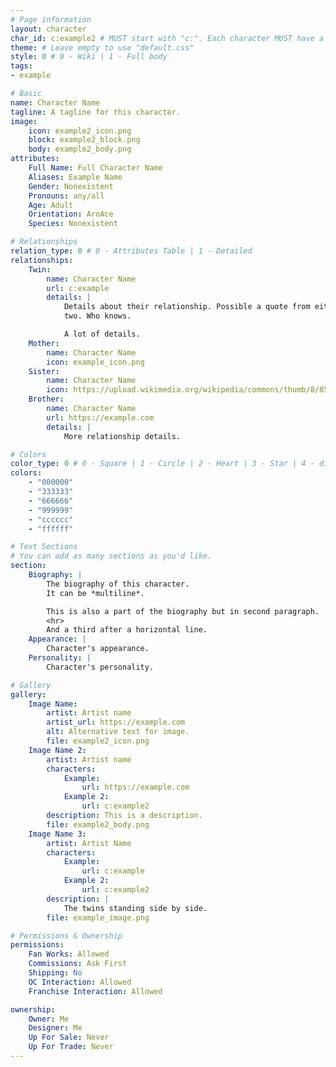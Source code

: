 ```yaml
---
# Page information
layout: character
char_id: c:example2 # MUST start with "c:". Each character MUST have a unique ID. They are case sensitive.
theme: # Leave empty to use "default.css"
style: 0 # 0 - Wiki | 1 - Full body
tags:
- example

# Basic
name: Character Name
tagline: A tagline for this character.
image:
    icon: example2_icon.png
    block: example2_block.png
    body: example2_body.png
attributes:
    Full Name: Full Character Name
    Aliases: Example Name
    Gender: Nonexistent
    Pronouns: any/all
    Age: Adult
    Orientation: AroAce
    Species: Nonexistent

# Relationships
relation_type: 0 # 0 - Attributes Table | 1 - Detailed
relationships:
    Twin:
        name: Character Name
        url: c:example
        details: |
            Details about their relationship. Possible a quote from either of the
            two. Who knows.

            A lot of details.
    Mother:
        name: Character Name
        icon: example_icon.png
    Sister:
        name: Character Name
        icon: https://upload.wikimedia.org/wikipedia/commons/thumb/8/85/Smiley.svg/1024px-Smiley.svg.png
    Brother:
        name: Character Name
        url: https://example.com
        details: |
            More relationship details.

# Colors
color_type: 0 # 0 - Square | 1 - Circle | 2 - Heart | 3 - Star | 4 - diamond
colors:
    - "000000"
    - "333333"
    - "666666"
    - "999999"
    - "cccccc"
    - "ffffff"

# Text Sections
# You can add as many sections as you'd like.
section:
    Biography: |
        The biography of this character.
        It can be *multiline*.

        This is also a part of the biography but in second paragraph.
        <hr>
        And a third after a horizontal line.
    Appearance: |
        Character's appearance.
    Personality: |
        Character's personality.

# Gallery
gallery:
    Image Name:
        artist: Artist name
        artist_url: https://example.com
        alt: Alternative text for image.
        file: example2_icon.png
    Image Name 2:
        artist: Artist name
        characters:
            Example:
                url: https://example.com
            Example 2:
                url: c:example2
        description: This is a description.
        file: example2_body.png
    Image Name 3:
        artist: Artist Name
        characters:
            Example:
                url: c:example
            Example 2:
                url: c:example2
        description: |
            The twins standing side by side.
        file: example_image.png

# Permissions & Ownership
permissions:
    Fan Works: Allowed
    Commissions: Ask First
    Shipping: No
    OC Interaction: Allowed
    Franchise Interaction: Allowed

ownership:
    Owner: Me
    Designer: Me
    Up For Sale: Never
    Up For Trade: Never
---
```

